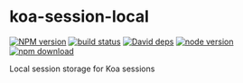 # koa-session-local

[![NPM version][npm-image]][npm-url]
[![build status][travis-image]][travis-url]
[![David deps][david-image]][david-url]
[![node version][node-image]][node-url]
[![npm download][download-image]][download-url]

[npm-image]: https://img.shields.io/npm/v/koa-local-session.svg?style=flat-square
[npm-url]: https://npmjs.org/package/koa-local-session
[travis-image]: https://img.shields.io/travis/jmitchell38488/koa-local-session
[travis-url]: https://travis-ci.org/jmitchell38488/koa-local-session
[david-image]: https://img.shields.io/david/jmitchell38488/koa-local-session.svg?style=flat-square
[david-url]: https://david-dm.org/jmitchell38488/koa-local-session
[node-image]: https://img.shields.io/badge/node.js-%3E=_7.6-green.svg?style=flat-square
[node-url]: http://nodejs.org/download/
[download-image]: https://img.shields.io/npm/dm/koa-local-session.svg?style=flat-square
[download-url]: https://npmjs.org/jmitchell38488/koa-local-session

Local session storage for Koa sessions
